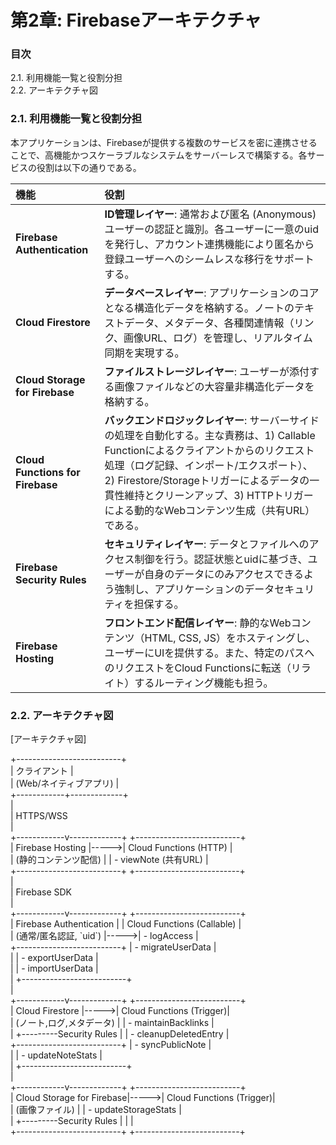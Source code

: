 # **第2章: Firebaseアーキテクチャ**

### **目次**

2.1. 利用機能一覧と役割分担  
2.2. アーキテクチャ図

### **2.1. 利用機能一覧と役割分担**

本アプリケーションは、Firebaseが提供する複数のサービスを密に連携させることで、高機能かつスケーラブルなシステムをサーバーレスで構築する。各サービスの役割は以下の通りである。

| 機能 | 役割 |
| :---- | :---- |
| **Firebase Authentication** | **ID管理レイヤー**: 通常および匿名 (Anonymous) ユーザーの認証と識別。各ユーザーに一意のuidを発行し、アカウント連携機能により匿名から登録ユーザーへのシームレスな移行をサポートする。 |
| **Cloud Firestore** | **データベースレイヤー**: アプリケーションのコアとなる構造化データを格納する。ノートのテキストデータ、メタデータ、各種関連情報（リンク、画像URL、ログ）を管理し、リアルタイム同期を実現する。 |
| **Cloud Storage for Firebase** | **ファイルストレージレイヤー**: ユーザーが添付する画像ファイルなどの大容量非構造化データを格納する。 |
| **Cloud Functions for Firebase** | **バックエンドロジックレイヤー**: サーバーサイドの処理を自動化する。主な責務は、1) Callable Functionによるクライアントからのリクエスト処理（ログ記録、インポート/エクスポート）、2) Firestore/Storageトリガーによるデータの一貫性維持とクリーンアップ、3) HTTPトリガーによる動的なWebコンテンツ生成（共有URL）である。 |
| **Firebase Security Rules** | **セキュリティレイヤー**: データとファイルへのアクセス制御を行う。認証状態とuidに基づき、ユーザーが自身のデータにのみアクセスできるよう強制し、アプリケーションのデータセキュリティを担保する。 |
| **Firebase Hosting** | **フロントエンド配信レイヤー**: 静的なWebコンテンツ（HTML, CSS, JS）をホスティングし、ユーザーにUIを提供する。また、特定のパスへのリクエストをCloud Functionsに転送（リライト）するルーティング機能も担う。 |

### **2.2. アーキテクチャ図**

\[アーキテクチャ図\]

\+--------------------------+  
|       クライアント        |  
| (Web/ネイティブアプリ)     |  
\+------------+-------------+  
             |  
             | HTTPS/WSS  
             |  
\+------------v-------------+      \+--------------------------+  
|    Firebase Hosting      |-----\>| Cloud Functions (HTTP)   |  
| (静的コンテンツ配信)     |      |  \- viewNote (共有URL)    |  
\+--------------------------+      \+--------------------------+  
             |  
             | Firebase SDK  
             |  
\+------------v-------------+      \+--------------------------+  
|  Firebase Authentication |      | Cloud Functions (Callable) |  
| (通常/匿名認証, \`uid\`)  |-----\>|  \- logAccess             |  
\+--------------------------+      |  \- migrateUserData       |  
             |                      |  \- exportUserData        |  
             |                      |  \- importUserData        |  
             |                      \+--------------------------+  
             |  
\+------------v-------------+      \+--------------------------+  
|      Cloud Firestore     |-----\>| Cloud Functions (Trigger)|  
| (ノート,ログ,メタデータ)  |      |  \- maintainBacklinks     |  
| \+---------Security Rules |      |  \- cleanupDeletedEntry   |  
\+--------------------------+      |  \- syncPublicNote        |  
             |                      |  \- updateNoteStats       |  
             |                      \+--------------------------+  
             |  
\+------------v-------------+      \+--------------------------+  
|  Cloud Storage for Firebase|-----\>| Cloud Functions (Trigger)|  
|      (画像ファイル)       |      |  \- updateStorageStats    |  
| \+---------Security Rules |      |                          |  
\+--------------------------+      \+--------------------------+

